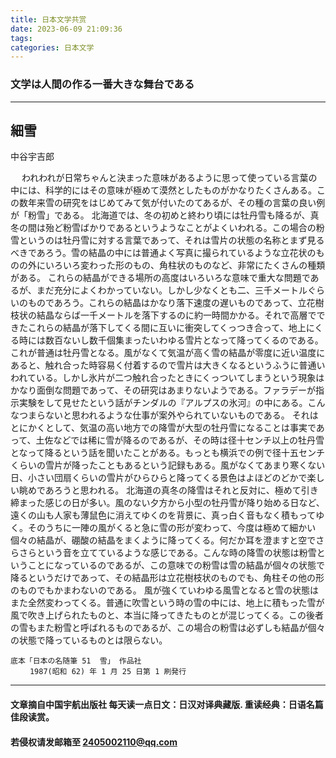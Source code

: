 ```yaml
---
title: 日本文学共赏
date: 2023-06-09 21:09:36
tags:
categories: 日本文学
---
```

### 文学は人間の作る一番大きな舞台である
--------------------------------------------
## 細雪
中谷宇吉郎


　  われわれが日常ちゃんと決まった意味があるように思って使っている言葉の中には、科学的にはその意味が極めて漠然としたものがかなりたくさんある。この数年来雪の研究をはじめてみて気が付いたのてあるが、その種の言葉の良い例が「粉雪」である。
    北海道では、冬の初めと終わり頃には牡丹雪も降るが、真冬の間は殆ど粉雪ばかりであるというようなことがよくいわれる。この場合の粉雪というのは牡丹雪に対する言葉であって、それは雪片の状態の名称とまず見るべきであろう。雪の結晶の中には普通よく写真に撮られているような立花状のものの外にいろいろ変わった形のもの、角柱状のものなど、非常にたくさんの種類がある。
    これらの結晶ができる場所の高度はいろいろな意味で重大な問題であるが、まだ充分によくわかっていない。しかし少なくとも二、三千メートルぐらいのものであろう。これらの結晶はかなり落下速度の遅いものであって、立花樹枝状の結晶ならば一千メートルを落下するのに約一時間かかる。それで高層でできたこれらの結晶が落下してくる間に互いに衝突してくっつき合って、地上にくる時には数百ないし数千個集まったいわゆる雪片となって降ってくるのである。これが普通は牡丹雪となる。風がなくて気温が高く雪の結晶が零度に近い温度にあると、触れ合った時容易く付着するので雪片は大きくなるというふうに普通いわれている。しかし氷片が二つ触れ合ったときにくっついてしまうという現象はかなり面倒な問題であって、その研究はあまりないようである。ファラデーが指示実験をして見せたという話がチンダルの『アルプスの氷河』の中にある。こんなつまらないと思われるような仕事が案外やられていないものである。
    それはとにかくとして、気温の高い地方での降雪が大型の牡丹雪になることは事実であって、土佐などでは稀に雪が降るのであるが、その時は径十センチ以上の牡丹雪となって降るという話を聞いたことがある。もっとも横浜での例で径十五センチくらいの雪片が降ったこともあるという記録もある。風がなくてあまり寒くない日、小さい団扇くらいの雪片がひらひらと降ってくる景色はよほどのどかで楽しい眺めであろうと思われる。
    北海道の真冬の降雪はそれと反対に、極めて引き締まった感じの日が多い。風のない夕方から小型の牡丹雪が降り始める日など、遠くの山も人家も薄鼠色に消えてゆくのを背景に、真っ白く音もなく積もってゆく。そのうちに一陣の風がくると急に雪の形が変わって、今度は極めて細かい個々の結晶が、硼酸の結晶をまくように降ってくる。何だか耳を澄ますと空でさらさらという音を立てているような感じである。こんな時の降雪の状態は粉雪ということになっているのであるが、この意味での粉雪は雪の結晶が個々の状態で降るというだけであって、その結晶形は立花樹枝状のものでも、角柱その他の形のものでもかまわないのである。
    風が強くていわゆる風雪となると雪の状態はまた全然変わってくる。普通に吹雪という時の雪の中には、地上に積もった雪が風で吹き上げられたものと、本当に降ってきたものとが混じってくる。この後者の雪もまた粉雪と呼ばれるものであるが、この場合の粉雪は必ずしも結晶が個々の状態で降っているものとは限らない。


    底本「日本の名随筆 51  雪」 作品社
    　　 1987(昭和 62) 年 1 月 25 日第 1 刷発行

-----------------------------------------------

#### 文章摘自中国宇航出版社 每天读一点日文：日汉对译典藏版. 重读经典：日语名篇佳段读赏。
#### 若侵权请发邮箱至 2405002110@qq.com

